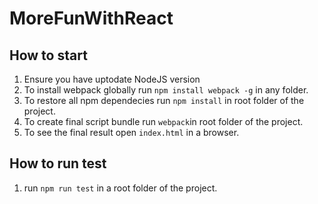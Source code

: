 # MoreFunWithReact

## How to start

1. Ensure you have uptodate NodeJS version
2. To install webpack globally run `npm install webpack -g` in any folder.
3. To restore all npm dependecies run `npm install` in root folder of the project.
4. To create final script bundle run `webpack`in root folder of the project.
5. To see the final result open `index.html` in a browser.

## How to run test

1. run `npm run test` in a root folder of the project.
